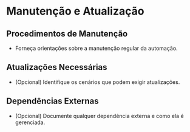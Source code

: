 # Manutenção e Atualização

## Procedimentos de Manutenção

- Forneça orientações sobre a manutenção regular da automação.

## Atualizações Necessárias

- (Opcional) Identifique os cenários que podem exigir atualizações.

## Dependências Externas

- (Opcional) Documente qualquer dependência externa e como ela é gerenciada.
